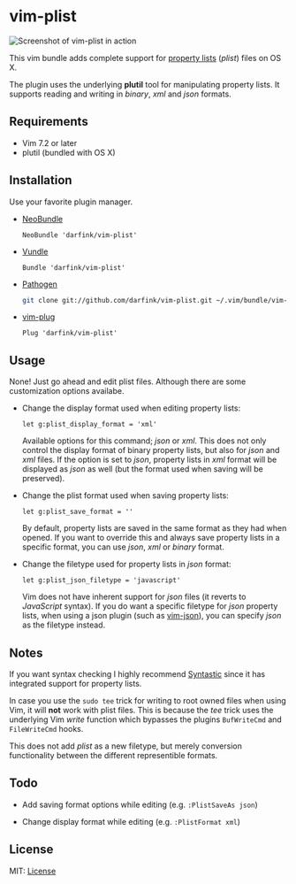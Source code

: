 # vim-plist

![Screenshot of vim-plist in action](http://i.imgur.com/ezBKTK7.png)

This vim bundle adds complete support for [property lists](http://en.wikipedia.org/wiki/Property_list) (*plist*) files on OS X.

The plugin uses the underlying **plutil** tool for manipulating property lists.
It supports reading and writing in *binary*, *xml* and *json* formats.

## Requirements

- Vim 7.2 or later
- plutil (bundled with OS X)

## Installation

Use your favorite plugin manager.

- [NeoBundle][neobundle]

    ```vim
    NeoBundle 'darfink/vim-plist'
    ```

- [Vundle][vundle]

    ```vim
    Bundle 'darfink/vim-plist'
    ```

- [Pathogen][pathogen]

    ```sh
    git clone git://github.com/darfink/vim-plist.git ~/.vim/bundle/vim-plist
    ```

- [vim-plug][vim-plug]

    ```vim
    Plug 'darfink/vim-plist'
    ```

## Usage

None! Just go ahead and edit plist files. Although there are some customization
options availabe.

- Change the display format used when editing property lists:

    ```vim
    let g:plist_display_format = 'xml'
    ```

    Available options for this command; *json* or *xml*. This does not only
    control the display format of binary property lists, but also for *json*
    and *xml* files. If the option is set to *json*, property lists in *xml*
    format will be displayed as *json* as well (but the format used when saving
    will be preserved).


- Change the plist format used when saving property lists:

    ```vim
    let g:plist_save_format = ''
    ```

    By default, property lists are saved in the same format as they had when
    opened. If you want to override this and always save property lists in a
    specific format, you can use *json*, *xml* or *binary* format.

- Change the filetype used for property lists in *json* format:

    ```vim
    let g:plist_json_filetype = 'javascript'
    ```

    Vim does not have inherent support for *json* files (it reverts to
    *JavaScript* syntax). If you do want a specific filetype for *json* property
    lists, when using a json plugin (such as [vim-json][vim-json]), you can
    specify *json* as the filetype instead.

## Notes

If you want syntax checking I highly recommend [Syntastic][syntastic] since it
has integrated support for property lists.

In case you use the `sudo tee` trick for writing to root owned files when using
Vim, it will **not** work with plist files. This is because the *tee* trick
uses the underlying Vim *write* function which bypasses the plugins
`BufWriteCmd` and `FileWriteCmd` hooks.

This does not add *plist* as a new filetype, but merely conversion
functionality between the different representible formats.

## Todo

- Add saving format options while editing (e.g. `:PlistSaveAs json`)

- Change display format while editing (e.g. `:PlistFormat xml`)

## License

MIT: [License][license]

[neobundle]: https://github.com/Shougo/neobundle.vim
[vundle]: https://github.com/gmarik/vundle
[pathogen]: https://github.com/tpope/vim-pathogen
[vim-plug]: https://github.com/junegunn/vim-plug
[vim-json]: https://github.com/elzr/vim-json
[syntastic]: https://github.com/scrooloose/syntastic
[license]: https://github.com/darfink/vim-plist/blob/master/LICENSE
